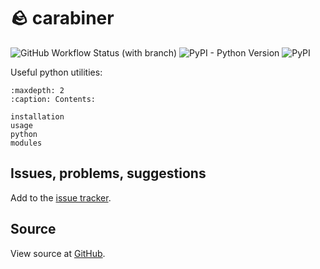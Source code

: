 # 🪨 carabiner

![GitHub Workflow Status (with branch)](https://img.shields.io/github/actions/workflow/status/scbirlab/carabiner/python-publish.yml)
![PyPI - Python Version](https://img.shields.io/pypi/pyversions/carabiner-tools)
![PyPI](https://img.shields.io/pypi/v/carabiner-tools)

Useful python utilities:

```{toctree}
:maxdepth: 2
:caption: Contents:

installation
usage
python
modules
```

## Issues, problems, suggestions

Add to the [issue tracker](https://www.github.com/carabiner/issues).

## Source

View source at [GitHub](https://github.com/scbirlab/carabiner).
